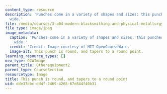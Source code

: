 ```yaml
---
content_type: resource
description: 'Punches come in a variety of shapes and sizes: this punches a hole 1/2"
  wide.'
file: /media/courses/3-a04-modern-blacksmithing-and-physical-metallurgy-fall-2008/dde37dbcdd4f2469426867e844f40b31_042.jpg
file_type: image/jpeg
image_metadata:
  caption: 'Punches come in a variety of shapes and sizes: this punches a hole 1/2"
    wide.'
  credit: 'Credit: Image courtesy of MIT OpenCourseWare.'
  image-alt: This punch is round, and tapers to a round point.
learning_resource_types: []
ocw_type: OCWImage
parent_title: Otherequipment2
parent_type: CourseSection
resourcetype: Image
title: This punch is round, and tapers to a round point
uid: dde37dbc-dd4f-2469-4268-67e844f40b31
---
```


